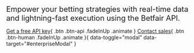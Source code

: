 <span style="font-size: 20px;">Empower your betting strategies with real-time data and lightning-fast execution using the Betfair API.</span>

[Get a free API key](mailto:api@betfair.com.au){ .btn .btn-api .fadeInUp .animate }
[Contact sales](mailto:automation@betfair.com.au){ .btn .btn-human .fadeInUp .animate }{ data-toggle="modal" data-target="#enterpriseModal" }
